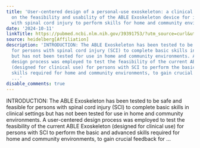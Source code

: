 ```yaml
---
title: 'User-centered design of a personal-use exoskeleton: a clinical investigation
  on the feasibility and usability of the ABLE Exoskeleton device for individuals
  with spinal cord injury to perform skills for home and community environments'
date: '2024-10-11'
linkTitle: https://pubmed.ncbi.nlm.nih.gov/39391753/?utm_source=curl&utm_medium=rss&utm_campaign=pubmed-2&utm_content=1FakS-2QOkCT8HsMOQP1bCRQ4YzyumYOmxmF0moLsQ3dFB1E9V&fc=20220326224207&ff=20241011200432&v=2.18.0.post9+e462414
source: heidelberg[Affiliation]
description: 'INTRODUCTION: The ABLE Exoskeleton has been tested to be safe and feasible
  for persons with spinal cord injury (SCI) to complete basic skills in clinical settings
  but has not been tested for use in home and community environments. A user-centered
  design process was employed to test the feasibility of the current ABLE Exoskeleton
  (designed for clinical use) for persons with SCI to perform the basic and advanced
  skills required for home and community environments, to gain crucial feedback for
  ...'
disable_comments: true
---
```

INTRODUCTION: The ABLE Exoskeleton has been tested to be safe and feasible for persons with spinal cord injury (SCI) to complete basic skills in clinical settings but has not been tested for use in home and community environments. A user-centered design process was employed to test the feasibility of the current ABLE Exoskeleton (designed for clinical use) for persons with SCI to perform the basic and advanced skills required for home and community environments, to gain crucial feedback for ...